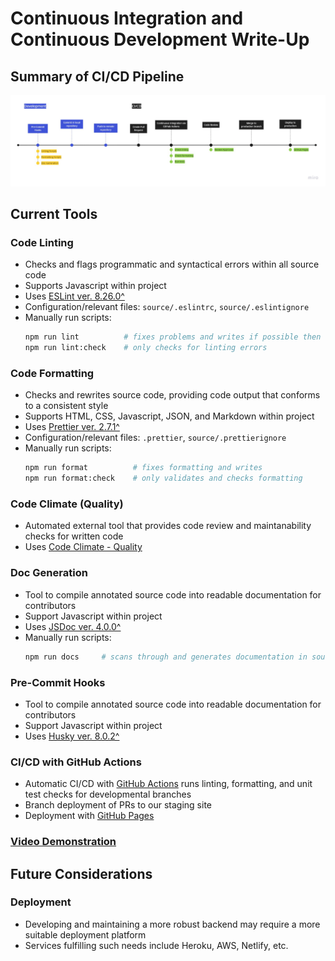 # Continuous Integration and Continuous Development Write-Up

## Summary of CI/CD Pipeline

![CI/CD Diagram](phase1.png)

## Current Tools

### Code Linting

- Checks and flags programmatic and syntactical errors within all source code
- Supports Javascript within project
- Uses [ESLint ver. 8.26.0^](https://eslint.org/) 
- Configuration/relevant files: `source/.eslintrc`, `source/.eslintignore`
- Manually run scripts:
  ```bash
  npm run lint          # fixes problems and writes if possible then checks linting output
  npm run lint:check    # only checks for linting errors
  ```

### Code Formatting

- Checks and rewrites source code, providing code output that conforms to a consistent style
- Supports HTML, CSS, Javascript, JSON, and Markdown within project
- Uses [Prettier ver. 2.7.1^](https://prettier.io/docs/en/index.html)
- Configuration/relevant files: `.prettier`, `source/.prettierignore`
- Manually run scripts:
  ```bash
  npm run format          # fixes formatting and writes
  npm run format:check    # only validates and checks formatting
  ```

### Code Climate (Quality)

- Automated external tool that provides code review and maintanability checks for written code
- Uses [Code Climate - Quality](https://codeclimate.com/quality)

### Doc Generation
- Tool to compile annotated source code into readable documentation for contributors
- Support Javascript within project
- Uses [JSDoc ver. 4.0.0^](https://github.com/jsdoc/jsdoc) 
- Manually run scripts:
  ```bash
  npm run docs     # scans through and generates documentation in source/out
  ```

### Pre-Commit Hooks
- Tool to compile annotated source code into readable documentation for contributors
- Support Javascript within project
- Uses [Husky ver. 8.0.2^](https://typicode.github.io/husky/#/) 

### CI/CD with GitHub Actions
- Automatic CI/CD with [GitHub Actions](https://docs.github.com/en/pages) runs linting, formatting, and unit test checks for developmental branches
- Branch deployment of PRs to our staging site
- Deployment with [GitHub Pages](https://docs.github.com/en/pages)

### [Video Demonstration](phase1.mp4)

## Future Considerations

### Deployment

- Developing and maintaining a more robust backend may require a more suitable deployment platform
- Services fulfilling such needs include Heroku, AWS, Netlify, etc.
